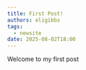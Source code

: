 ```yaml
---
title: First Post!
authors: eligibbs
tags:
  - newsite
date: 2025-08-02T18:00
---
```

Welcome to my first post